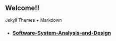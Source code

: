 ## Welcome!!

Jekyll Themes + Markdown



- ### [Software-System-Analysis-and-Design](swsad/Software-System-Analysis-and-Design)

